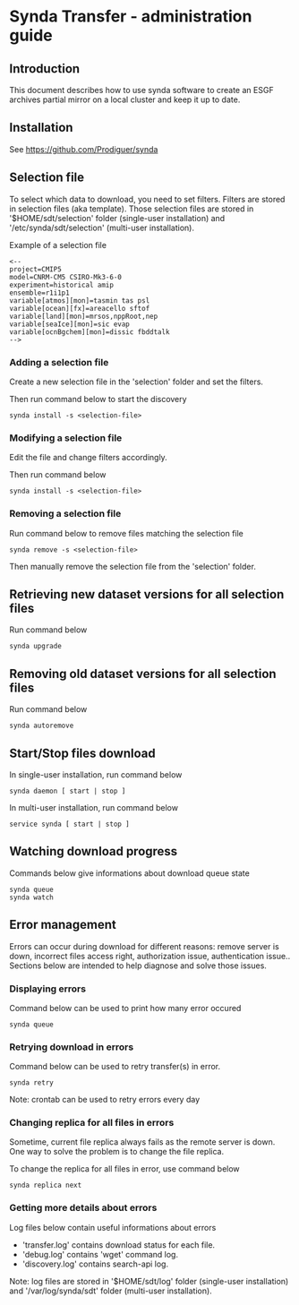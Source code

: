 # Synda Transfer - administration guide

## Introduction

This document describes how to use synda software to create an ESGF archives
partial mirror on a local cluster and keep it up to date.

## Installation

See https://github.com/Prodiguer/synda

## Selection file

To select which data to download, you need to set filters. Filters are stored
in selection files (aka template). Those selection files are stored in
'$HOME/sdt/selection' folder (single-user installation) and
'/etc/synda/sdt/selection' (multi-user installation).

Example of a selection file

    <--
    project=CMIP5
    model=CNRM-CM5 CSIRO-Mk3-6-0
    experiment=historical amip
    ensemble=r1i1p1
    variable[atmos][mon]=tasmin tas psl
    variable[ocean][fx]=areacello sftof
    variable[land][mon]=mrsos,nppRoot,nep
    variable[seaIce][mon]=sic evap
    variable[ocnBgchem][mon]=dissic fbddtalk
    -->

### Adding a selection file

Create a new selection file in the 'selection' folder and set the filters.

Then run command below to start the discovery

    synda install -s <selection-file>

### Modifying a selection file

Edit the file and change filters accordingly.

Then run command below

    synda install -s <selection-file>

### Removing a selection file

Run command below to remove files matching the selection file

    synda remove -s <selection-file>

Then manually remove the selection file from the 'selection' folder.

## Retrieving new dataset versions for all selection files

Run command below

    synda upgrade

## Removing old dataset versions for all selection files

Run command below

    synda autoremove

## Start/Stop files download

In single-user installation, run command below

    synda daemon [ start | stop ]

In multi-user installation, run command below

    service synda [ start | stop ]

## Watching download progress

Commands below give informations about download queue state

    synda queue
    synda watch

## Error management

Errors can occur during download for different reasons: remove server is down,
incorrect files access right, authorization issue, authentication issue..
Sections below are intended to help diagnose and solve those issues.

### Displaying errors

Command below can be used to print how many error occured

    synda queue

### Retrying download in errors

Command below can be used to retry transfer(s) in error.

    synda retry

Note: crontab can be used to retry errors every day

### Changing replica for all files in errors

Sometime, current file replica always fails as the remote server is down. One
way to solve the problem is to change the file replica. 

To change the replica for all files in error, use command below

    synda replica next

### Getting more details about errors

Log files below contain useful informations about errors

* 'transfer.log' contains download status for each file.
* 'debug.log' contains 'wget' command log.
* 'discovery.log' contains search-api log.

Note: log files are stored in '$HOME/sdt/log' folder (single-user installation)
and '/var/log/synda/sdt' folder (multi-user installation).

